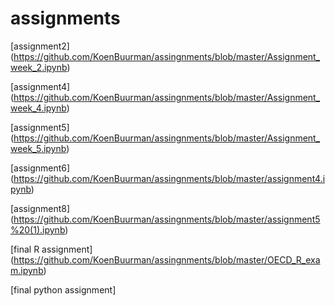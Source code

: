 # assignments

[assignment2] (https://github.com/KoenBuurman/assingnments/blob/master/Assignment_week_2.ipynb)

[assignment4] (https://github.com/KoenBuurman/assingnments/blob/master/Assignment_week_4.ipynb)

[assignment5] (https://github.com/KoenBuurman/assingnments/blob/master/Assignment_week_5.ipynb)

[assignment6] (https://github.com/KoenBuurman/assingnments/blob/master/assignment4.ipynb)

[assignment8] (https://github.com/KoenBuurman/assingnments/blob/master/assignment5%20(1).ipynb)

[final R assignment] (https://github.com/KoenBuurman/assingnments/blob/master/OECD_R_exam.ipynb)

[final python assignment]

